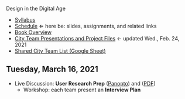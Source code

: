 Design in the Digital Age

- [Syllabus](syllabus.md)
- [Schedule](schedule.md)  &lArr; here be: slides, assignments, and related links
- [Book Overview](book-overview.md)
- [City Team Presentations and Project Files](files.md) &larr; updated Wed., Feb. 24, 2021
- [Shared City Team List (Google Sheet)](https://docs.google.com/spreadsheets/d/1GxZ4u8RjvG9D-S86QVpSdJM24KPr47ftF3mN67NC37I/edit#gid=0)

## Tuesday, March 16, 2021

- Live Discussion: **User Research Prep** ([Panopto](https://rochester.hosted.panopto.com/Panopto/Pages/Viewer.aspx?id=6462567b-b131-480e-8364-aced012f6256)) and ([PDF](13-user-research-planning/chapter7-summary.pdf))
  - Workshop: each team present an **Interview Plan**

